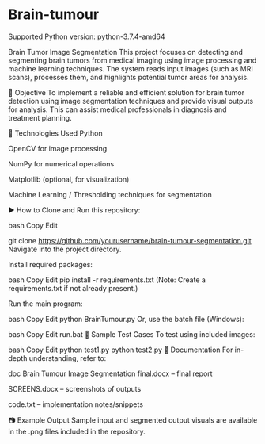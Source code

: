 # Brain-tumour

Supported Python version: python-3.7.4-amd64


Brain Tumor Image Segmentation
This project focuses on detecting and segmenting brain tumors from medical imaging using image processing and machine learning techniques. The system reads input images (such as MRI scans), processes them, and highlights potential tumor areas for analysis.

🧠 Objective
To implement a reliable and efficient solution for brain tumor detection using image segmentation techniques and provide visual outputs for analysis. This can assist medical professionals in diagnosis and treatment planning.

🔧 Technologies Used
Python

OpenCV for image processing

NumPy for numerical operations

Matplotlib (optional, for visualization)

Machine Learning / Thresholding techniques for segmentation

▶️ How to Clone and Run this repository:

bash
Copy
Edit

git clone https://github.com/yourusername/brain-tumour-segmentation.git
Navigate into the project directory.

Install required packages:

bash
Copy
Edit
pip install -r requirements.txt
(Note: Create a requirements.txt if not already present.)

Run the main program:

bash
Copy
Edit
python BrainTumour.py
Or, use the batch file (Windows):

bash
Copy
Edit
run.bat
🧪 Sample Test Cases
To test using included images:

bash
Copy
Edit
python test1.py
python test2.py
📄 Documentation
For in-depth understanding, refer to:

doc Brain Tumour Image Segmentation final.docx – final report

SCREENS.docx – screenshots of outputs

code.txt – implementation notes/snippets

📷 Example Output
Sample input and segmented output visuals are available in the .png files included in the repository.
